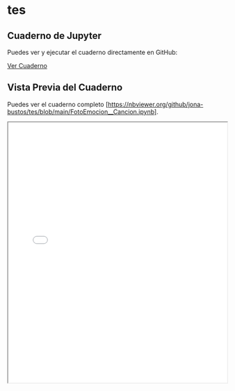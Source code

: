 # tes

## Cuaderno de Jupyter

Puedes ver y ejecutar el cuaderno directamente en GitHub:

[Ver Cuaderno](FotoEmocion__Cancion.ipynb)




## Vista Previa del Cuaderno

Puedes ver el cuaderno completo [https://nbviewer.org/github/jona-bustos/tes/blob/main/FotoEmocion__Cancion.ipynb].

<iframe src="URL_GENERADA_POR_NBVIEWER" width="100%" height="600px">
</iframe>
